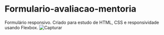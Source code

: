 # Formulario-avaliacao-mentoria
Formulário responsivo. Criado para estudo de HTML, CSS e responsividade usando Flexbox.
![Capturar](https://user-images.githubusercontent.com/31309987/210573521-ca4631a4-7639-4ebc-9b7f-1c44c1992231.PNG)
